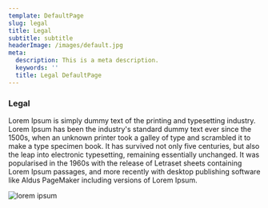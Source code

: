 ```yaml
---
template: DefaultPage
slug: legal
title: Legal
subtitle: subtitle
headerImage: /images/default.jpg
meta:
  description: This is a meta description.
  keywords: ''
  title: Legal DefaultPage
---
```

### Legal

Lorem Ipsum is simply dummy text of the printing and typesetting industry. Lorem Ipsum has been the
industry's standard dummy text ever since the 1500s, when an unknown printer took a galley of type
and scrambled it to make a type specimen book. It has survived not only five centuries, but also the
leap into electronic typesetting, remaining essentially unchanged. It was popularised in the 1960s
with the release of Letraset sheets containing Lorem Ipsum passages, and more recently with desktop
publishing software like Aldus PageMaker including versions of Lorem Ipsum.

![lorem ipsum](https://picsum.photos/200/300)
